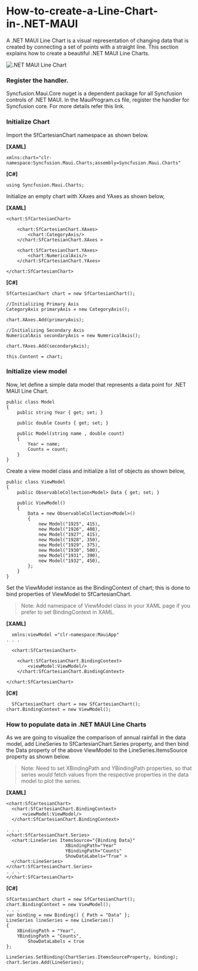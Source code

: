 # How-to-create-a-Line-Chart-in-.NET-MAUI

A .NET MAUI Line Chart is a visual representation of changing data that is created by connecting a set of points with a straight line. This section explains how to create a beautiful .NET MAUI Line Charts.

![.NET MAUI Line Chart](https://user-images.githubusercontent.com/13678478/137486605-d40272e0-39d0-4a17-b601-88cde67bbd8f.png)

### Register the handler.
Syncfusion.Maui.Core nuget is a dependent package for all Syncfusion controls of .NET MAUI. In the MauiProgram.cs file, register the handler for Syncfusion core. For more details refer this link.

### Initialize Chart
Import the SfCartesianChart namespace as shown below.

**[XAML]**
```
xmlns:chart="clr-namespace:Syncfusion.Maui.Charts;assembly=Syncfusion.Maui.Charts"
```
**[C#]**
```
using Syncfusion.Maui.Charts;
```
Initialize an empty chart with XAxes and YAxes as shown below,

**[XAML]**
```
<chart:SfCartesianChart>

    <chart:SfCartesianChart.XAxes>
        <chart:CategoryAxis/>
    </chart:SfCartesianChart.XAxes >

    <chart:SfCartesianChart.YAxes>
        <chart:NumericalAxis/>
    </chart:SfCartesianChart.YAxes>

</chart:SfCartesianChart>

```
**[C#]**
```
SfCartesianChart chart = new SfCartesianChart();

//Initializing Primary Axis
CategoryAxis primaryAxis = new CategoryAxis();

chart.XAxes.Add(primaryAxis);

//Initializing Secondary Axis
NumericalAxis secondaryAxis = new NumericalAxis();

chart.YAxes.Add(secondaryAxis);

this.Content = chart;

```
### Initialize view model

Now, let define a simple data model that represents a data point for .NET MAUI Line Chart.
```
public class Model
{
    public string Year { get; set; }

    public double Counts { get; set; }

    public Model(string name , double count)
    {
        Year = name;
        Counts = count;
    }
}
```
Create a view model class and initialize a list of objects as shown below,
```
public class ViewModel
{
    public ObservableCollection<Model> Data { get; set; }

    public ViewModel()
    {
        Data = new ObservableCollection<Model>()
        {
            new Model("1925", 415),
            new Model("1926", 408),
            new Model("1927", 415),
            new Model("1928", 350),
            new Model("1929", 375),
            new Model("1930", 500),
            new Model("1931", 390),
            new Model("1932", 450),
        };
    }
}
```
Set the ViewModel instance as the BindingContext of chart; this is done to bind properties of ViewModel to SfCartesianChart.

> Note: Add namespace of ViewModel class in your XAML page if you prefer to set BindingContext in XAML.

**[XAML]**
```
  xmlns:viewModel ="clr-namespace:MauiApp"
. . .

  <chart:SfCartesianChart>

    <chart:SfCartesianChart.BindingContext>
        <viewModel:ViewModel/>
    </chart:SfCartesianChart.BindingContext>

</chart:SfCartesianChart>
```
**[C#]**
```
  SfCartesianChart chart = new SfCartesianChart();
chart.BindingContext = new ViewModel();
```
### How to populate data in .NET MAUI Line Charts

As we are going to visualize the comparison of annual rainfall in the data model, add LineSeries to SfCartesianChart.Series property, and then bind the Data property of the above ViewModel to the LineSeries.ItemsSource property as shown below.
  
> Note: Need to set XBindingPath and YBindingPath properties, so that series would fetch values from the respective properties in the data model to plot the series.

**[XAML]**
  ```
<chart:SfCartesianChart>
    <chart:SfCartesianChart.BindingContext>
        <viewModel:ViewModel/>
    </chart:SfCartesianChart.BindingContext>

. . .
<chart:SfCartesianChart.Series>
    <chart:LineSeries ItemsSource="{Binding Data}"
                        XBindingPath="Year" 
                        YBindingPath="Counts"
                        ShowDataLabels="True" >
    </chart:LineSeries>
</chart:SfCartesianChart.Series>
. . .
</chart:SfCartesianChart> 
```
**[C#]**

```
SfCartesianChart chart = new SfCartesianChart();
chart.BindingContext = new ViewModel();
. . .
var binding = new Binding() { Path = "Data" };
LineSeries lineSeries = new LineSeries()
{
	XBindingPath = "Year",
	YBindingPath = "Counts",
        ShowDataLabels = true
};

LineSeries.SetBinding(ChartSeries.ItemsSourceProperty, binding);
chart.Series.Add(LineSeries);
```
